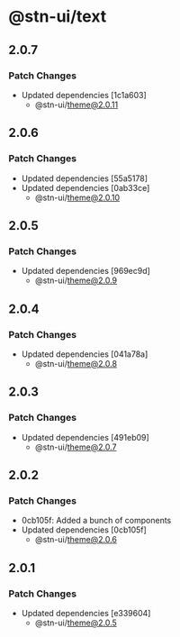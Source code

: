 # @stn-ui/text

## 2.0.7

### Patch Changes

- Updated dependencies [1c1a603]
  - @stn-ui/theme@2.0.11

## 2.0.6

### Patch Changes

- Updated dependencies [55a5178]
- Updated dependencies [0ab33ce]
  - @stn-ui/theme@2.0.10

## 2.0.5

### Patch Changes

- Updated dependencies [969ec9d]
  - @stn-ui/theme@2.0.9

## 2.0.4

### Patch Changes

- Updated dependencies [041a78a]
  - @stn-ui/theme@2.0.8

## 2.0.3

### Patch Changes

- Updated dependencies [491eb09]
  - @stn-ui/theme@2.0.7

## 2.0.2

### Patch Changes

- 0cb105f: Added a bunch of components
- Updated dependencies [0cb105f]
  - @stn-ui/theme@2.0.6

## 2.0.1

### Patch Changes

- Updated dependencies [e339604]
  - @stn-ui/theme@2.0.5
